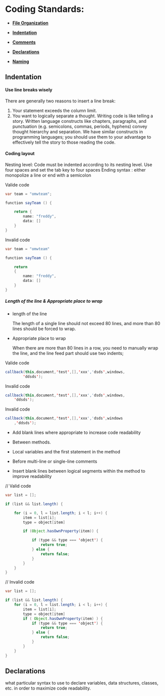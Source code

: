 # Coding Standards:

+ **[File Organization](#file_organization)**

+ **[Indentation](#indentation)**

+ **[Comments](#comments)**

+ **[Declarations](#declarations)**

+ **[Naming](#naming)**



## <span id = "indentation">Indentation</span>

#### Use line breaks wisely

There are generally two reasons to insert a line break:

1. Your statement exceeds the column limit.
2. You want to logically separate a thought.
   Writing code is like telling a story. Written language constructs like chapters, paragraphs, and punctuation (e.g. semicolons, commas, periods, hyphens) convey thought hierarchy and separation. We have similar constructs in programming languages; you should use them to your advantage to effectively tell the story to those reading the code.

#### Coding layout

Nesting level: Code must be indented according to its nesting level.
Use four spaces and set the tab key to four spaces Ending syntax : either monopolize a line or end with a semicolon


Valide code

```java
var team = "omwteam";

function sayTeam () {

    return {
        name: "freddy",
        data: []
    }
}

```

Invalid code

```java
var team = "omwteam"

function sayTeam () {

    return 
    {
        name: "freddy",
        data: []
    }
}
```

##### Length of the line &  Appropriate place to wrap

* length of the line

    The length of a single line should not exceed 80 lines, and more than 80 lines should be forced to wrap.

* Appropriate place to wrap

    When there are more than 80 lines in a row, you need to manually wrap the line, and the line feed part should use two indents;

Valide code
```java
callback(this,document,'test',[],'xxx','dsds',windows,
        'ddsds');
```
Invalid code
```java
callback(this,document,'test',[],'xxx','dsds',windows,
    'ddsds');
```

Invalid code
```java
callback(this,document,'test',[],'xxx','dsds',windows
    ,'ddsds');     
```

   * Add blank lines where appropriate to increase code readability

   * Between methods.

   * Local variables and the first statement in the method

   * Before multi-line or single-line comments

   * Insert blank lines between logical segments within the method to improve readability

// Valid code
```java
var list = [];

if (list && list.length) {

    for (i = 0, l = list.length; i < l; i++) {
        item = list[i];
        type = object[item]

        if (Object.hasOwnProperty(item)) {

            if (type && type === 'object') {
                return true;
            } else {
                return false;
            }
        }
    }
}
```

// Invalid code
```java
var list = [];

if (list && list.length) {
    for (i = 0, l = list.length; i < l; i++) {
        item = list[i];
        type = object[item]
        if ( Object.hasOwnProperty(item) ) {
            if (type && type === 'object') {
                return true;
            } else {
                return false;
            }
        }
    }
}
```
## <span id = "declarations">Declarations</span>
what particular syntax to use to declare variables, data structures, classes, etc. in order to maximize code readability. 
